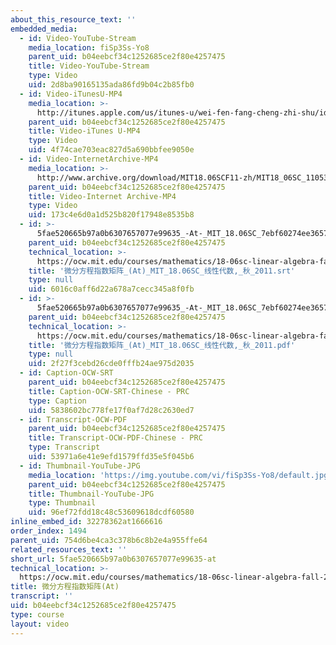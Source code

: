 ```yaml
---
about_this_resource_text: ''
embedded_media:
  - id: Video-YouTube-Stream
    media_location: fiSp3Ss-Yo8
    parent_uid: b04eebcf34c1252685ce2f80e4257475
    title: Video-YouTube-Stream
    type: Video
    uid: 2d8ba90165135ada86fd9b04c2b85fb0
  - id: Video-iTunesU-MP4
    media_location: >-
      http://itunes.apple.com/us/itunes-u/wei-fen-fang-cheng-zhi-shu/id528718147?i=115568872
    parent_uid: b04eebcf34c1252685ce2f80e4257475
    title: Video-iTunes U-MP4
    type: Video
    uid: 4f74cae703eac827d5a690bbfee9050e
  - id: Video-InternetArchive-MP4
    media_location: >-
      http://www.archive.org/download/MIT18.06SCF11-zh/MIT18_06SC_110531_L2_zh-hans-cmn_300k.mp4
    parent_uid: b04eebcf34c1252685ce2f80e4257475
    title: Video-Internet Archive-MP4
    type: Video
    uid: 173c4e6d0a1d525b820f17948e8535b8
  - id: >-
      5fae520665b97a0b6307657077e99635_-At-_MIT_18.06SC_7ebf60274ee36570-_79cb_2011.srt
    parent_uid: b04eebcf34c1252685ce2f80e4257475
    technical_location: >-
      https://ocw.mit.edu/courses/mathematics/18-06sc-linear-algebra-fall-2011/resource-index/5fae520665b97a0b6307657077e99635-at/5fae520665b97a0b6307657077e99635_-At-_MIT_18.06SC_7ebf60274ee36570-_79cb_2011.srt
    title: '微分方程指数矩阵_(At)_MIT_18.06SC_线性代数,_秋_2011.srt'
    type: null
    uid: 6016c0aff6d22a678a7cecc345a8f0fb
  - id: >-
      5fae520665b97a0b6307657077e99635_-At-_MIT_18.06SC_7ebf60274ee36570-_79cb_2011.pdf
    parent_uid: b04eebcf34c1252685ce2f80e4257475
    technical_location: >-
      https://ocw.mit.edu/courses/mathematics/18-06sc-linear-algebra-fall-2011/resource-index/5fae520665b97a0b6307657077e99635-at/5fae520665b97a0b6307657077e99635_-At-_MIT_18.06SC_7ebf60274ee36570-_79cb_2011.pdf
    title: '微分方程指数矩阵_(At)_MIT_18.06SC_线性代数,_秋_2011.pdf'
    type: null
    uid: 2f27f3cebd26cde0fffb24ae975d2035
  - id: Caption-OCW-SRT
    parent_uid: b04eebcf34c1252685ce2f80e4257475
    title: Caption-OCW-SRT-Chinese - PRC
    type: Caption
    uid: 5838602bc778fe17f0af7d28c2630ed7
  - id: Transcript-OCW-PDF
    parent_uid: b04eebcf34c1252685ce2f80e4257475
    title: Transcript-OCW-PDF-Chinese - PRC
    type: Transcript
    uid: 53971a6e41e9efd1579ffd35e5f045b6
  - id: Thumbnail-YouTube-JPG
    media_location: 'https://img.youtube.com/vi/fiSp3Ss-Yo8/default.jpg'
    parent_uid: b04eebcf34c1252685ce2f80e4257475
    title: Thumbnail-YouTube-JPG
    type: Thumbnail
    uid: 96ef72fdd18c48c53609618dcdf60580
inline_embed_id: 32278362at1666616
order_index: 1494
parent_uid: 754d6be4ca3c378b6c8b2e4a955ffe64
related_resources_text: ''
short_url: 5fae520665b97a0b6307657077e99635-at
technical_location: >-
  https://ocw.mit.edu/courses/mathematics/18-06sc-linear-algebra-fall-2011/resource-index/5fae520665b97a0b6307657077e99635-at
title: 微分方程指数矩阵(At)
transcript: ''
uid: b04eebcf34c1252685ce2f80e4257475
type: course
layout: video
---
```

